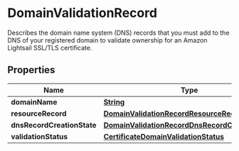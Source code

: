 

# DomainValidationRecord

Describes the domain name system (DNS) records that you must add to the DNS of your registered domain to validate ownership for an Amazon Lightsail SSL/TLS certificate.

## Properties

| Name | Type | Description | Notes |
|------------ | ------------- | ------------- | -------------|
|**domainName** | [**String**](String.md) |  |  [optional] |
|**resourceRecord** | [**DomainValidationRecordResourceRecord**](DomainValidationRecordResourceRecord.md) |  |  [optional] |
|**dnsRecordCreationState** | [**DomainValidationRecordDnsRecordCreationState**](DomainValidationRecordDnsRecordCreationState.md) |  |  [optional] |
|**validationStatus** | [**CertificateDomainValidationStatus**](CertificateDomainValidationStatus.md) |  |  [optional] |



